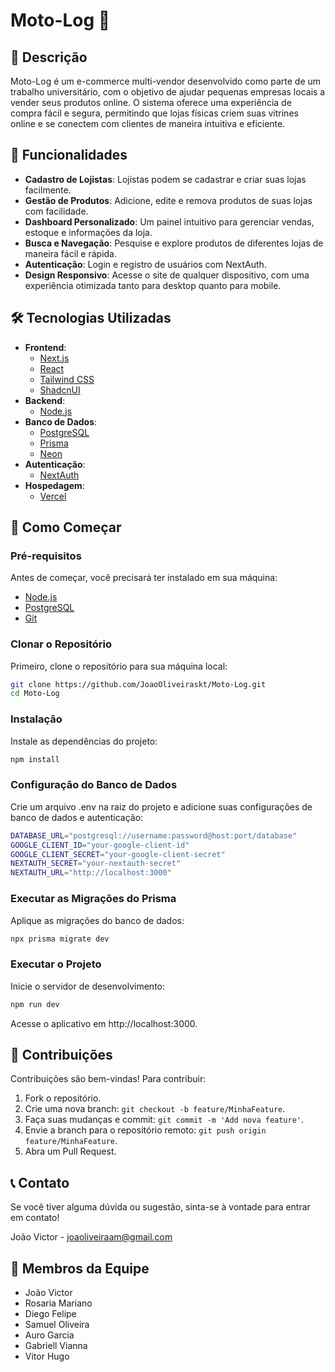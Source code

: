 # Moto-Log 🚀

## 📖 Descrição

Moto-Log é um e-commerce multi-vendor desenvolvido como parte de um trabalho universitário, com o objetivo de ajudar pequenas empresas locais a vender seus produtos online. O sistema oferece uma experiência de compra fácil e segura, permitindo que lojas físicas criem suas vitrines online e se conectem com clientes de maneira intuitiva e eficiente.

## 🌟 Funcionalidades

- **Cadastro de Lojistas**: Lojistas podem se cadastrar e criar suas lojas facilmente.
- **Gestão de Produtos**: Adicione, edite e remova produtos de suas lojas com facilidade.
- **Dashboard Personalizado**: Um painel intuitivo para gerenciar vendas, estoque e informações da loja.
- **Busca e Navegação**: Pesquise e explore produtos de diferentes lojas de maneira fácil e rápida.
- **Autenticação**: Login e registro de usuários com NextAuth.
- **Design Responsivo**: Acesse o site de qualquer dispositivo, com uma experiência otimizada tanto para desktop quanto para mobile.

## 🛠️ Tecnologias Utilizadas

- **Frontend**:
  - [Next.js](https://nextjs.org/)
  - [React](https://reactjs.org/)
  - [Tailwind CSS](https://tailwindcss.com/)
  - [ShadcnUI](https://ui.shadcn.com/)
- **Backend**:
  - [Node.js](https://nodejs.org/)
- **Banco de Dados**:
  - [PostgreSQL](https://www.postgresql.org/)
  - [Prisma](https://www.prisma.io/)
  - [Neon](https://neon.tech)
- **Autenticação**:
  - [NextAuth](https://next-auth.js.org/)
- **Hospedagem**:
  - [Vercel](https://vercel.com/)

## 🚀 Como Começar

### Pré-requisitos

Antes de começar, você precisará ter instalado em sua máquina:

- [Node.js](https://nodejs.org/)
- [PostgreSQL](https://www.postgresql.org/)
- [Git](https://git-scm.com/)

### Clonar o Repositório

Primeiro, clone o repositório para sua máquina local:

```bash
git clone https://github.com/JoaoOliveiraskt/Moto-Log.git
cd Moto-Log
```

### Instalação

Instale as dependências do projeto:

```bash
npm install
```

### Configuração do Banco de Dados

Crie um arquivo .env na raiz do projeto e adicione suas configurações de banco de dados e autenticação:

```bash
DATABASE_URL="postgresql://username:password@host:port/database"
GOOGLE_CLIENT_ID="your-google-client-id"
GOOGLE_CLIENT_SECRET="your-google-client-secret"
NEXTAUTH_SECRET="your-nextauth-secret"
NEXTAUTH_URL="http://localhost:3000"
```

### Executar as Migrações do Prisma

Aplique as migrações do banco de dados:

```bash
npx prisma migrate dev
```

### Executar o Projeto

Inicie o servidor de desenvolvimento:

```bash
npm run dev
```

Acesse o aplicativo em http://localhost:3000.

## 🤝 Contribuições

Contribuições são bem-vindas! Para contribuir:

1. Fork o repositório.
2. Crie uma nova branch: `git checkout -b feature/MinhaFeature`.
3. Faça suas mudanças e commit: `git commit -m 'Add nova feature'`.
4. Envie a branch para o repositório remoto: `git push origin feature/MinhaFeature`.
5. Abra um Pull Request.

## 📞 Contato

Se você tiver alguma dúvida ou sugestão, sinta-se à vontade para entrar em contato!

João Victor - joaoliveiraam@gmail.com

## 👥 Membros da Equipe

- João Victor
- Rosaria Mariano
- Diego Felipe
- Samuel Oliveira
- Auro Garcia
- Gabriell Vianna
- Vitor Hugo
